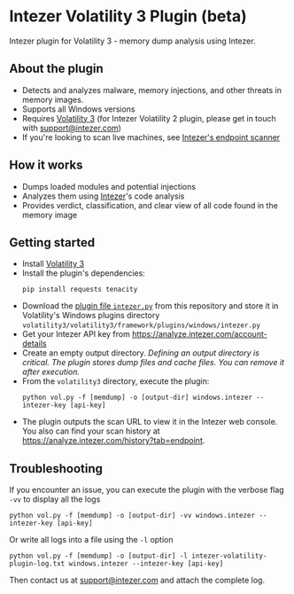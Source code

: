 # Intezer Volatility 3 Plugin (beta)
Intezer plugin for Volatility 3 - memory dump analysis using Intezer.

## About the plugin
- Detects and analyzes malware, memory injections, and other threats in memory images.
- Supports all Windows versions
- Requires [Volatility 3](https://github.com/volatilityfoundation/volatility3) (for Intezer Volatility 2 plugin, please get in touch with support@intezer.com)
- If you're looking to scan live machines, see [Intezer's endpoint scanner](https://support.intezer.com/hc/en-us/articles/360021350340-Conducting-Live-Endpoint-Analysis)

## How it works
- Dumps loaded modules and potential injections
- Analyzes them using [Intezer](https://www.intezer.com/)'s code analysis
- Provides verdict, classification, and clear view of all code found in the memory image

## Getting started
- Install [Volatility 3](https://github.com/volatilityfoundation/volatility3)
- Install the plugin's dependencies:
	```shell
	pip install requests tenacity
	```
- Download the [plugin file `intezer.py`](https://raw.githubusercontent.com/intezer/intezer-volatility-plugin/main/intezer.py) from this repository and store it in Volatility's Windows plugins directory `volatility3/volatility3/framework/plugins/windows/intezer.py`
- Get your Intezer API key from https://analyze.intezer.com/account-details
- Create an empty output directory. *Defining an output directory is critical. The plugin stores dump files and cache files. You can remove it after execution.*
- From the `volatility3` directory, execute the plugin:
	```shell
	python vol.py -f [memdump] -o [output-dir] windows.intezer --intezer-key [api-key]
	```
- The plugin outputs the scan URL to view it in the Intezer web console. You also can find your scan history at https://analyze.intezer.com/history?tab=endpoint.

## Troubleshooting
If you encounter an issue, you can execute the plugin with the verbose flag `-vv` to display all the logs
```shell
python vol.py -f [memdump] -o [output-dir] -vv windows.intezer --intezer-key [api-key]
```
Or write all logs into a file using the `-l` option
```shell
python vol.py -f [memdump] -o [output-dir] -l intezer-volatility-plugin-log.txt windows.intezer --intezer-key [api-key]
```
Then contact us at support@intezer.com and attach the complete log.
